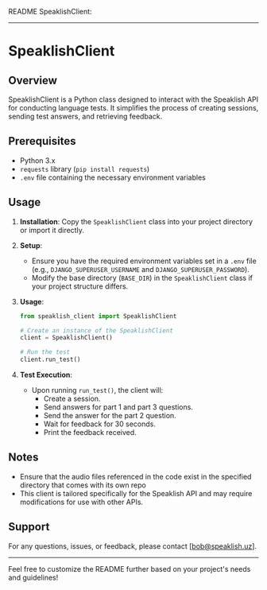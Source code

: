 README SpeaklishClient:

---

# SpeaklishClient

## Overview
SpeaklishClient is a Python class designed to interact with the Speaklish API for conducting language tests. It simplifies the process of creating sessions, sending test answers, and retrieving feedback.

## Prerequisites
- Python 3.x
- `requests` library (`pip install requests`)
- `.env` file containing the necessary environment variables

## Usage
1. **Installation**: Copy the `SpeaklishClient` class into your project directory or import it directly.

2. **Setup**:
   - Ensure you have the required environment variables set in a `.env` file (e.g., `DJANGO_SUPERUSER_USERNAME` and `DJANGO_SUPERUSER_PASSWORD`).
   - Modify the base directory (`BASE_DIR`) in the `SpeaklishClient` class if your project structure differs.

3. **Usage**:
   ```python
   from speaklish_client import SpeaklishClient

   # Create an instance of the SpeaklishClient
   client = SpeaklishClient()

   # Run the test
   client.run_test()
   ```

4. **Test Execution**:
   - Upon running `run_test()`, the client will:
     - Create a session.
     - Send answers for part 1 and part 3 questions.
     - Send the answer for the part 2 question.
     - Wait for feedback for 30 seconds.
     - Print the feedback received.

## Notes
- Ensure that the audio files referenced in the code exist in the specified directory that comes with its own repo
- This client is tailored specifically for the Speaklish API and may require modifications for use with other APIs.

## Support
For any questions, issues, or feedback, please contact [bob@speaklish.uz].

---

Feel free to customize the README further based on your project's needs and guidelines!